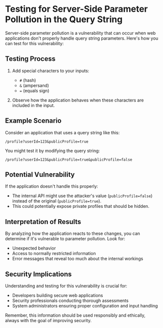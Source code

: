 # Testing for Server-Side Parameter Pollution in the Query String

Server-side parameter pollution is a vulnerability that can occur when web applications don't properly handle query string parameters. Here's how you can test for this vulnerability:

## Testing Process

1. Add special characters to your inputs:
   - `#` (hash)
   - `&` (ampersand)
   - `=` (equals sign)

2. Observe how the application behaves when these characters are included in the input.

## Example Scenario

Consider an application that uses a query string like this:

```
/profile?userId=123&publicProfile=true
```

You might test it by modifying the query string:

```
/profile?userId=123&publicProfile=true&publicProfile=false
```

## Potential Vulnerability

If the application doesn't handle this properly:
- The internal API might use the attacker's value (`publicProfile=false`) instead of the original (`publicProfile=true`).
- This could potentially expose private profiles that should be hidden.

## Interpretation of Results

By analyzing how the application reacts to these changes, you can determine if it's vulnerable to parameter pollution. Look for:
- Unexpected behavior
- Access to normally restricted information
- Error messages that reveal too much about the internal workings

## Security Implications

Understanding and testing for this vulnerability is crucial for:
- Developers building secure web applications
- Security professionals conducting thorough assessments
- System administrators ensuring proper configuration and input handling

Remember, this information should be used responsibly and ethically, always with the goal of improving security.
